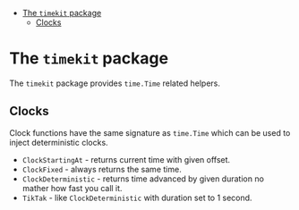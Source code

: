 <!-- TOC -->
* [The `timekit` package](#the-timekit-package)
  * [Clocks](#clocks)
<!-- TOC -->

# The `timekit` package

The `timekit` package provides `time.Time` related helpers. 

## Clocks

Clock functions have the same signature as `time.Time` which can be used to
inject deterministic clocks.

- `ClockStartingAt` - returns current time with given offset.
- `ClockFixed` - always returns the same time.
- `ClockDeterministic` - returns time advanced by given duration no mather how fast you call it.
- `TikTak` - like `ClockDeterministic` with duration set to 1 second.
